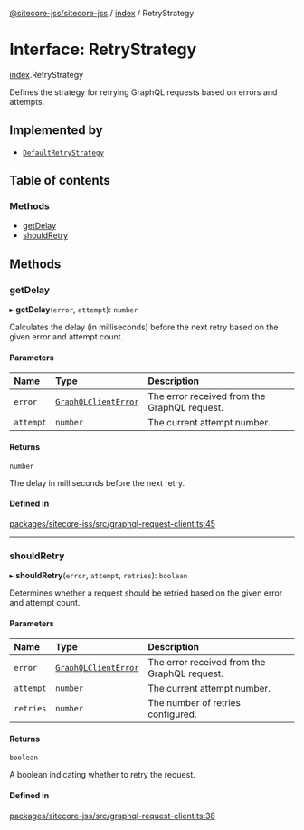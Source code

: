 [@sitecore-jss/sitecore-jss](../README.md) / [index](../modules/index.md) / RetryStrategy

# Interface: RetryStrategy

[index](../modules/index.md).RetryStrategy

Defines the strategy for retrying GraphQL requests based on errors and attempts.

## Implemented by

- [`DefaultRetryStrategy`](../classes/index.DefaultRetryStrategy.md)

## Table of contents

### Methods

- [getDelay](index.RetryStrategy.md#getdelay)
- [shouldRetry](index.RetryStrategy.md#shouldretry)

## Methods

### getDelay

▸ **getDelay**(`error`, `attempt`): `number`

Calculates the delay (in milliseconds) before the next retry based on the given error and attempt count.

#### Parameters

| Name      | Type                                                             | Description                                  |
| :-------- | :--------------------------------------------------------------- | :------------------------------------------- |
| `error`   | [`GraphQLClientError`](../modules/graphql.md#graphqlclienterror) | The error received from the GraphQL request. |
| `attempt` | `number`                                                         | The current attempt number.                  |

#### Returns

`number`

The delay in milliseconds before the next retry.

#### Defined in

[packages/sitecore-jss/src/graphql-request-client.ts:45](https://github.com/Sitecore/jss/blob/1e6cbdd9f/packages/sitecore-jss/src/graphql-request-client.ts#L45)

---

### shouldRetry

▸ **shouldRetry**(`error`, `attempt`, `retries`): `boolean`

Determines whether a request should be retried based on the given error and attempt count.

#### Parameters

| Name      | Type                                                             | Description                                  |
| :-------- | :--------------------------------------------------------------- | :------------------------------------------- |
| `error`   | [`GraphQLClientError`](../modules/graphql.md#graphqlclienterror) | The error received from the GraphQL request. |
| `attempt` | `number`                                                         | The current attempt number.                  |
| `retries` | `number`                                                         | The number of retries configured.            |

#### Returns

`boolean`

A boolean indicating whether to retry the request.

#### Defined in

[packages/sitecore-jss/src/graphql-request-client.ts:38](https://github.com/Sitecore/jss/blob/1e6cbdd9f/packages/sitecore-jss/src/graphql-request-client.ts#L38)
